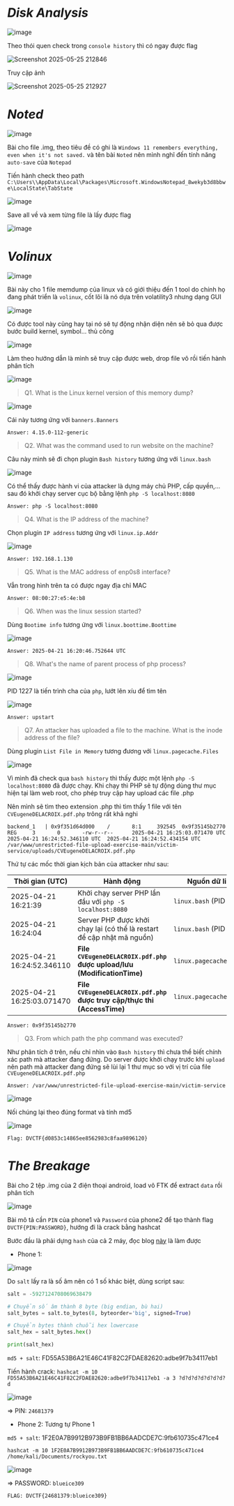 # _Disk Analysis_

![image](https://github.com/user-attachments/assets/40696e30-7945-409c-9d6a-84f2a54bfc83)

Theo thói quen check trong `console history` thì có ngay được flag

![Screenshot 2025-05-25 212846](https://github.com/user-attachments/assets/37994f95-50a5-4f22-8f19-00e32e0752e7)

Truy cập ảnh

![Screenshot 2025-05-25 212927](https://github.com/user-attachments/assets/c42cfc7e-3228-4564-9a7f-f4e9ea280534)

# _Noted_

![image](https://github.com/user-attachments/assets/76f68cbb-65cd-47f4-b023-09eb76afe02b)

Bài cho file .img, theo tiêu đề có ghi là `Windows 11 remembers everything, even when it's not saved.` và tên bài `Noted` nên mình nghĩ đến tính năng  `auto-save` của `Notepad`

Tiến hành check theo path `C:\Users\\AppData\Local\Packages\Microsoft.WindowsNotepad_8wekyb3d8bbwe\LocalState\TabState`

![image](https://github.com/user-attachments/assets/6ae4d803-4d5e-4749-bd54-25fcdd2408c1)

Save all về và xem từng file là lấy được flag

![image](https://github.com/user-attachments/assets/96a8782d-6b8c-46bb-b9b6-330f99c35da5)

# _Volinux_

![image](https://github.com/user-attachments/assets/dced2296-4fb6-4600-983d-a03847c5fd2e)

Bài này cho 1 file memdump của linux và có giới thiệu đến 1 tool do chính họ đang phát triển là `volinux`, cốt lõi là nó dựa trên volatility3 nhưng dạng GUI

![image](https://github.com/user-attachments/assets/a0e2a48b-bf52-4241-89b8-090d3be8d8e9)

Có được tool này cũng hay tại nó sẽ tự động nhận diện nên sẽ bỏ qua được bước build kernel, symbol... thủ công

![image](https://github.com/user-attachments/assets/22af65f0-ae2c-4165-8401-dc471148bdeb)

Làm theo hướng dẫn là mình sẽ truy cập được web, drop file vô rồi tiến hành phân tích

![image](https://github.com/user-attachments/assets/d7c6f897-72db-4d71-b469-efd29ff62514)

>Q1. What is the Linux kernel version of this memory dump?

![image](https://github.com/user-attachments/assets/19d9dd63-5fe6-4bfd-b7b6-4f789643c134)

Cái này tương ứng với `banners.Banners`

`Answer: 4.15.0-112-generic`

>Q2. What was the command used to run website on the machine?

Câu này mình sẽ đi chọn plugin `Bash history` tương ứng với `linux.bash`

![image](https://github.com/user-attachments/assets/da62de3f-f0e7-4c59-8272-4f3cd4e0e7f4)

Có thể thấy được hành vi của attacker là dựng máy chủ PHP, cấp quyền,... sau đó khởi chạy server cục bộ bằng lệnh `php -S localhost:8080`

`Answer: php -S localhost:8080`

>Q4. What is the IP address of the machine?

Chọn plugin `IP address` tương ứng với `linux.ip.Addr`

![image](https://github.com/user-attachments/assets/a2c8205a-3155-4381-9c31-d3cc1975fcf5)

`Answer: 192.168.1.130`

>Q5. What is the MAC address of enp0s8 interface?

Vẫn trong hình trên ta có được ngay địa chỉ MAC

`Answer: 08:00:27:e5:4e:b8`

>Q6. When was the linux session started?

Dùng `Bootime info` tương ứng với `linux.boottime.Boottime`

![image](https://github.com/user-attachments/assets/2d9527a2-8492-49ae-b42c-0c98e66729b5)

`Answer: 2025-04-21 16:20:46.752644 UTC`

>Q8. What's the name of parent process of php process?

![image](https://github.com/user-attachments/assets/a8c8ff47-8835-4c76-bed1-39e83622bc3f)

PID 1227 là tiến trình cha của `php`, lướt lên xíu để tìm tên

![image](https://github.com/user-attachments/assets/de493839-a0be-4fc5-bbda-629965a0aaf6)

`Answer: upstart`

>Q7. An attacker has uploaded a file to the machine. What is the inode address of the file?

Dùng plugin `List File in Memory` tương đương với `linux.pagecache.Files`

![image](https://github.com/user-attachments/assets/af865203-c321-444f-ac4d-1d0efbed819a)

Vì mình đã check qua `bash history` thì thấy được một lệnh `php -S localhost:8080` đã được chạy. Khi chạy thì PHP sẽ tự động dùng thư mục hiện tại làm web root, cho phép truy cập hay upload các file .php

Nên mình sẽ tìm theo extension .php thì tìm thấy 1 file với tên `CVEugeneDELACROIX.pdf.php` trông rất khả nghi

`backend_1   | 0x9f351d64d000    /       8:1     392545  0x9f35145b2770  REG     3       0       -rw-r--r--      2025-04-21 16:25:03.071470 UTC 2025-04-21 16:24:52.346110 UTC  2025-04-21 16:24:52.434154 UTC  /var/www/unrestricted-file-upload-exercise-main/victim-service/uploads/CVEugeneDELACROIX.pdf.php`  

Thứ tự các mốc thời gian kịch bản của attacker như sau:

| Thời gian (UTC)             | Hành động                                                                      | Nguồn dữ liệu                |
|-----------------------------|----------------------------------------------------------------------------------|------------------------------|
| 2025-04-21 16:21:39         | Khởi chạy server PHP lần đầu với `php -S localhost:8080`                        | `linux.bash` (PID 2145)      |
| 2025-04-21 16:24:04         | Server PHP được khởi chạy lại (có thể là restart để cập nhật mã nguồn)         | `linux.bash` (PID 2145)      |
| 2025-04-21 16:24:52.346110  | **File `CVEugeneDELACROIX.pdf.php` được upload/lưu (ModificationTime)**        | `linux.pagecache.Files`      |
| 2025-04-21 16:25:03.071470  | **File `CVEugeneDELACROIX.pdf.php` được truy cập/thực thi (AccessTime)**       | `linux.pagecache.Files`      |

`Answer: 0x9f35145b2770`

>Q3. From which path the php command was executed?

Như phân tích ở trên, nếu chỉ nhìn vào `Bash history` thì chưa thể biết chính xác path mà attacker đang đứng. Do server được khởi chạy trước khi `upload` nên path mà attacker đang đứng sẽ lùi lại 1 thư mục so với vị trí của file `CVEugeneDELACROIX.pdf.php`

`Answer: /var/www/unrestricted-file-upload-exercise-main/victim-service`

![image](https://github.com/user-attachments/assets/f9fd1432-eaf0-46e3-bfa8-7a6106f208ef)

Nối chúng lại theo đúng format và tính md5

![image](https://github.com/user-attachments/assets/aec69b82-ed95-4ba7-a72f-03f2445bc55b)

`Flag: DVCTF{d0853c14865ee8562983c8faa9896120}`

# _The Breakage_

Bài cho 2 tệp .img của 2 điện thoại android, load vô FTK để extract `data` rồi phân tích

![image](https://github.com/user-attachments/assets/e0019bfe-ba00-48dd-bd73-3e72330cd5c2)

Bài mô tả cần `PIN` của phone1 và `Password` của phone2 để tạo thành flag `DVCTF{PIN:PASSWORD}`, hướng đi là crack bằng hashcat

Bước đầu là phải dựng `hash` của cả 2 máy, đọc blog [này](https://www.pentestpartners.com/security-blog/cracking-android-passwords-a-how-to/) là làm được

- Phone 1:

![image](https://github.com/user-attachments/assets/25432728-b3fa-4802-ae74-a1e0b2a9ea40)

Do `salt` lấy ra là số âm nên có 1 số khác biệt, dùng script sau:

```python
salt = -5927124708069638479

# Chuyển số âm thành 8 byte (big endian, bù hai)
salt_bytes = salt.to_bytes(8, byteorder='big', signed=True)

# Chuyển bytes thành chuỗi hex lowercase
salt_hex = salt_bytes.hex()

print(salt_hex)
```

`md5 + salt`: FD55A53B6A21E46C41F82C2FDAE82620:adbe9f7b34117eb1

Tiến hành crack: `hashcat -m 10 FD55A53B6A21E46C41F82C2FDAE82620:adbe9f7b34117eb1 -a 3 ?d?d?d?d?d?d?d?d`

![image](https://github.com/user-attachments/assets/5453d837-08b5-4ff4-9565-43b1276bd147)

=> PIN: `24681379`

- Phone 2: Tương tự Phone 1

`md5 + salt`: 1F2E0A7B9912B973B9FB1BB6AADCDE7C:9fb610735c471ce4

`hashcat -m 10 1F2E0A7B9912B973B9FB1BB6AADCDE7C:9fb610735c471ce4 /home/kali/Documents/rockyou.txt `

![image](https://github.com/user-attachments/assets/202fb3ca-633e-4d41-8daf-8f16609bd292)

=> PASSWORD: `blueice309`

```FLAG: DVCTF{24681379:blueice309}```
